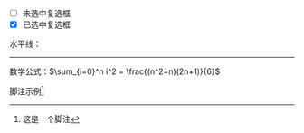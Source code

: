 <div style="display:none;" class="author">
{
    "id":"ab",
    "title": "Markdown文档",
    "date" : "2023-0dfgddg7-01",
    "description": "这是一个用于测试的Markdown文档，包含了多种Markdown元素。",
    "keywords": "Markdown,文档,测试",
    "tag" : ["Markdown","文档","测试"]
}
</div>

- [ ] 未选中复选框
- [x] 已选中复选框

水平线：
***

数学公式：$\sum_{i=0}^n i^2 = \frac{(n^2+n)(2n+1)}{6}$

脚注示例[^1]

[^1]: 这是一个脚注